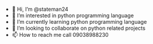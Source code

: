 - 👋 Hi, I’m @stateman24
- 👀 I’m interested in python programming language
- 🌱 I’m currently learning python programming language
- 💞️ I’m looking to collaborate on python related projects
- 📫 How to reach me call 09038988230

<!---
stateman24/stateman24 is a ✨ special ✨ repository because its `README.md` (this file) appears on your GitHub profile.
You can click the Preview link to take a look at your changes.
--->
